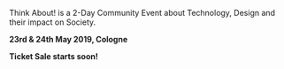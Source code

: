 Think About! is a 2-Day Community Event about Technology, Design and their impact on Society.

**23rd & 24th May 2019, Cologne**

**Ticket Sale starts soon!**

